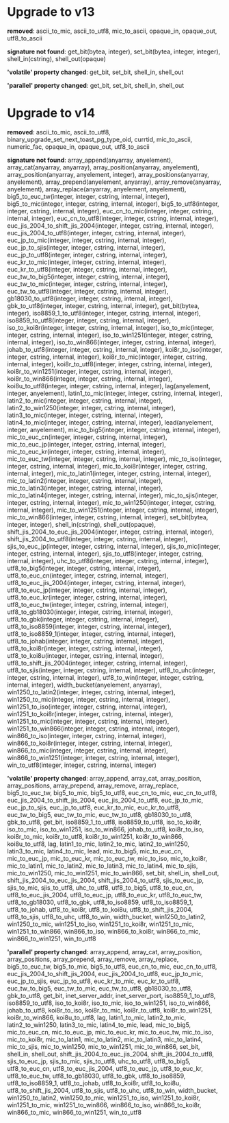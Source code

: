 # Upgrade to v13

**removed**: ascii_to_mic, ascii_to_utf8, mic_to_ascii, opaque_in, opaque_out, utf8_to_ascii

**signature not found**: get_bit(bytea, integer), set_bit(bytea, integer, integer), shell_in(cstring), shell_out(opaque)

**'volatile' property changed**: get_bit, set_bit, shell_in, shell_out

**'parallel' property changed**: get_bit, set_bit, shell_in, shell_out

# Upgrade to v14

**removed**: ascii_to_mic, ascii_to_utf8, binary_upgrade_set_next_toast_pg_type_oid, currtid, mic_to_ascii, numeric_fac, opaque_in, opaque_out, utf8_to_ascii

**signature not found**: array_append(anyarray, anyelement), array_cat(anyarray, anyarray), array_position(anyarray, anyelement), array_position(anyarray, anyelement, integer), array_positions(anyarray, anyelement), array_prepend(anyelement, anyarray), array_remove(anyarray, anyelement), array_replace(anyarray, anyelement, anyelement), big5_to_euc_tw(integer, integer, cstring, internal, integer), big5_to_mic(integer, integer, cstring, internal, integer), big5_to_utf8(integer, integer, cstring, internal, integer), euc_cn_to_mic(integer, integer, cstring, internal, integer), euc_cn_to_utf8(integer, integer, cstring, internal, integer), euc_jis_2004_to_shift_jis_2004(integer, integer, cstring, internal, integer), euc_jis_2004_to_utf8(integer, integer, cstring, internal, integer), euc_jp_to_mic(integer, integer, cstring, internal, integer), euc_jp_to_sjis(integer, integer, cstring, internal, integer), euc_jp_to_utf8(integer, integer, cstring, internal, integer), euc_kr_to_mic(integer, integer, cstring, internal, integer), euc_kr_to_utf8(integer, integer, cstring, internal, integer), euc_tw_to_big5(integer, integer, cstring, internal, integer), euc_tw_to_mic(integer, integer, cstring, internal, integer), euc_tw_to_utf8(integer, integer, cstring, internal, integer), gb18030_to_utf8(integer, integer, cstring, internal, integer), gbk_to_utf8(integer, integer, cstring, internal, integer), get_bit(bytea, integer), iso8859_1_to_utf8(integer, integer, cstring, internal, integer), iso8859_to_utf8(integer, integer, cstring, internal, integer), iso_to_koi8r(integer, integer, cstring, internal, integer), iso_to_mic(integer, integer, cstring, internal, integer), iso_to_win1251(integer, integer, cstring, internal, integer), iso_to_win866(integer, integer, cstring, internal, integer), johab_to_utf8(integer, integer, cstring, internal, integer), koi8r_to_iso(integer, integer, cstring, internal, integer), koi8r_to_mic(integer, integer, cstring, internal, integer), koi8r_to_utf8(integer, integer, cstring, internal, integer), koi8r_to_win1251(integer, integer, cstring, internal, integer), koi8r_to_win866(integer, integer, cstring, internal, integer), koi8u_to_utf8(integer, integer, cstring, internal, integer), lag(anyelement, integer, anyelement), latin1_to_mic(integer, integer, cstring, internal, integer), latin2_to_mic(integer, integer, cstring, internal, integer), latin2_to_win1250(integer, integer, cstring, internal, integer), latin3_to_mic(integer, integer, cstring, internal, integer), latin4_to_mic(integer, integer, cstring, internal, integer), lead(anyelement, integer, anyelement), mic_to_big5(integer, integer, cstring, internal, integer), mic_to_euc_cn(integer, integer, cstring, internal, integer), mic_to_euc_jp(integer, integer, cstring, internal, integer), mic_to_euc_kr(integer, integer, cstring, internal, integer), mic_to_euc_tw(integer, integer, cstring, internal, integer), mic_to_iso(integer, integer, cstring, internal, integer), mic_to_koi8r(integer, integer, cstring, internal, integer), mic_to_latin1(integer, integer, cstring, internal, integer), mic_to_latin2(integer, integer, cstring, internal, integer), mic_to_latin3(integer, integer, cstring, internal, integer), mic_to_latin4(integer, integer, cstring, internal, integer), mic_to_sjis(integer, integer, cstring, internal, integer), mic_to_win1250(integer, integer, cstring, internal, integer), mic_to_win1251(integer, integer, cstring, internal, integer), mic_to_win866(integer, integer, cstring, internal, integer), set_bit(bytea, integer, integer), shell_in(cstring), shell_out(opaque), shift_jis_2004_to_euc_jis_2004(integer, integer, cstring, internal, integer), shift_jis_2004_to_utf8(integer, integer, cstring, internal, integer), sjis_to_euc_jp(integer, integer, cstring, internal, integer), sjis_to_mic(integer, integer, cstring, internal, integer), sjis_to_utf8(integer, integer, cstring, internal, integer), uhc_to_utf8(integer, integer, cstring, internal, integer), utf8_to_big5(integer, integer, cstring, internal, integer), utf8_to_euc_cn(integer, integer, cstring, internal, integer), utf8_to_euc_jis_2004(integer, integer, cstring, internal, integer), utf8_to_euc_jp(integer, integer, cstring, internal, integer), utf8_to_euc_kr(integer, integer, cstring, internal, integer), utf8_to_euc_tw(integer, integer, cstring, internal, integer), utf8_to_gb18030(integer, integer, cstring, internal, integer), utf8_to_gbk(integer, integer, cstring, internal, integer), utf8_to_iso8859(integer, integer, cstring, internal, integer), utf8_to_iso8859_1(integer, integer, cstring, internal, integer), utf8_to_johab(integer, integer, cstring, internal, integer), utf8_to_koi8r(integer, integer, cstring, internal, integer), utf8_to_koi8u(integer, integer, cstring, internal, integer), utf8_to_shift_jis_2004(integer, integer, cstring, internal, integer), utf8_to_sjis(integer, integer, cstring, internal, integer), utf8_to_uhc(integer, integer, cstring, internal, integer), utf8_to_win(integer, integer, cstring, internal, integer), width_bucket(anyelement, anyarray), win1250_to_latin2(integer, integer, cstring, internal, integer), win1250_to_mic(integer, integer, cstring, internal, integer), win1251_to_iso(integer, integer, cstring, internal, integer), win1251_to_koi8r(integer, integer, cstring, internal, integer), win1251_to_mic(integer, integer, cstring, internal, integer), win1251_to_win866(integer, integer, cstring, internal, integer), win866_to_iso(integer, integer, cstring, internal, integer), win866_to_koi8r(integer, integer, cstring, internal, integer), win866_to_mic(integer, integer, cstring, internal, integer), win866_to_win1251(integer, integer, cstring, internal, integer), win_to_utf8(integer, integer, cstring, internal, integer)

**'volatile' property changed**: array_append, array_cat, array_position, array_positions, array_prepend, array_remove, array_replace, big5_to_euc_tw, big5_to_mic, big5_to_utf8, euc_cn_to_mic, euc_cn_to_utf8, euc_jis_2004_to_shift_jis_2004, euc_jis_2004_to_utf8, euc_jp_to_mic, euc_jp_to_sjis, euc_jp_to_utf8, euc_kr_to_mic, euc_kr_to_utf8, euc_tw_to_big5, euc_tw_to_mic, euc_tw_to_utf8, gb18030_to_utf8, gbk_to_utf8, get_bit, iso8859_1_to_utf8, iso8859_to_utf8, iso_to_koi8r, iso_to_mic, iso_to_win1251, iso_to_win866, johab_to_utf8, koi8r_to_iso, koi8r_to_mic, koi8r_to_utf8, koi8r_to_win1251, koi8r_to_win866, koi8u_to_utf8, lag, latin1_to_mic, latin2_to_mic, latin2_to_win1250, latin3_to_mic, latin4_to_mic, lead, mic_to_big5, mic_to_euc_cn, mic_to_euc_jp, mic_to_euc_kr, mic_to_euc_tw, mic_to_iso, mic_to_koi8r, mic_to_latin1, mic_to_latin2, mic_to_latin3, mic_to_latin4, mic_to_sjis, mic_to_win1250, mic_to_win1251, mic_to_win866, set_bit, shell_in, shell_out, shift_jis_2004_to_euc_jis_2004, shift_jis_2004_to_utf8, sjis_to_euc_jp, sjis_to_mic, sjis_to_utf8, uhc_to_utf8, utf8_to_big5, utf8_to_euc_cn, utf8_to_euc_jis_2004, utf8_to_euc_jp, utf8_to_euc_kr, utf8_to_euc_tw, utf8_to_gb18030, utf8_to_gbk, utf8_to_iso8859, utf8_to_iso8859_1, utf8_to_johab, utf8_to_koi8r, utf8_to_koi8u, utf8_to_shift_jis_2004, utf8_to_sjis, utf8_to_uhc, utf8_to_win, width_bucket, win1250_to_latin2, win1250_to_mic, win1251_to_iso, win1251_to_koi8r, win1251_to_mic, win1251_to_win866, win866_to_iso, win866_to_koi8r, win866_to_mic, win866_to_win1251, win_to_utf8

**'parallel' property changed**: array_append, array_cat, array_position, array_positions, array_prepend, array_remove, array_replace, big5_to_euc_tw, big5_to_mic, big5_to_utf8, euc_cn_to_mic, euc_cn_to_utf8, euc_jis_2004_to_shift_jis_2004, euc_jis_2004_to_utf8, euc_jp_to_mic, euc_jp_to_sjis, euc_jp_to_utf8, euc_kr_to_mic, euc_kr_to_utf8, euc_tw_to_big5, euc_tw_to_mic, euc_tw_to_utf8, gb18030_to_utf8, gbk_to_utf8, get_bit, inet_server_addr, inet_server_port, iso8859_1_to_utf8, iso8859_to_utf8, iso_to_koi8r, iso_to_mic, iso_to_win1251, iso_to_win866, johab_to_utf8, koi8r_to_iso, koi8r_to_mic, koi8r_to_utf8, koi8r_to_win1251, koi8r_to_win866, koi8u_to_utf8, lag, latin1_to_mic, latin2_to_mic, latin2_to_win1250, latin3_to_mic, latin4_to_mic, lead, mic_to_big5, mic_to_euc_cn, mic_to_euc_jp, mic_to_euc_kr, mic_to_euc_tw, mic_to_iso, mic_to_koi8r, mic_to_latin1, mic_to_latin2, mic_to_latin3, mic_to_latin4, mic_to_sjis, mic_to_win1250, mic_to_win1251, mic_to_win866, set_bit, shell_in, shell_out, shift_jis_2004_to_euc_jis_2004, shift_jis_2004_to_utf8, sjis_to_euc_jp, sjis_to_mic, sjis_to_utf8, uhc_to_utf8, utf8_to_big5, utf8_to_euc_cn, utf8_to_euc_jis_2004, utf8_to_euc_jp, utf8_to_euc_kr, utf8_to_euc_tw, utf8_to_gb18030, utf8_to_gbk, utf8_to_iso8859, utf8_to_iso8859_1, utf8_to_johab, utf8_to_koi8r, utf8_to_koi8u, utf8_to_shift_jis_2004, utf8_to_sjis, utf8_to_uhc, utf8_to_win, width_bucket, win1250_to_latin2, win1250_to_mic, win1251_to_iso, win1251_to_koi8r, win1251_to_mic, win1251_to_win866, win866_to_iso, win866_to_koi8r, win866_to_mic, win866_to_win1251, win_to_utf8
